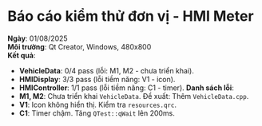 # Báo cáo kiểm thử đơn vị - HMI Meter
**Ngày**: 01/08/2025  
**Môi trường**: Qt Creator, Windows, 480x800  
**Kết quả**:
- **VehicleData**: 0/4 pass (lỗi: M1, M2 - chưa triển khai).
- **HMIDisplay**: 3/3 pass (lỗi tiềm năng: V1 - icon).
- **HMIController**: 1/1 pass (lỗi tiềm năng: C1 - timer).
**Danh sách lỗi**:
- **M1, M2**: Chưa triển khai `VehicleData`. Đề xuất: Thêm `VehicleData.cpp`.
- **V1**: Icon không hiển thị. Kiểm tra `resources.qrc`.
- **C1**: Timer chậm. Tăng `QTest::qWait` lên 200ms.